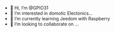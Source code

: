 - 👋 Hi, I’m @GPIO31
- 👀 I’m interested in domotic Electonics...
- 🌱 I’m currently learning Jeedom with Raspberry
- 💞️ I’m looking to collaborate on ...

<!---
GPIO31/GPIO31 is a ✨ special ✨ repository because its `README.md` (this file) appears on your GitHub profile.
You can click the Preview link to take a look at your changes.
--->
